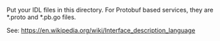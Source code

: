 Put your IDL files in this directory.
For Protobuf based services, they are *.proto and *.pb.go files.

See: https://en.wikipedia.org/wiki/Interface_description_language
